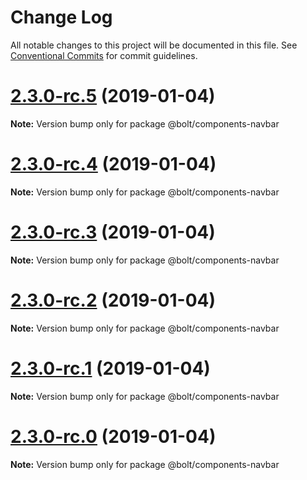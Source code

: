 # Change Log

All notable changes to this project will be documented in this file.
See [Conventional Commits](https://conventionalcommits.org) for commit guidelines.

# [2.3.0-rc.5](https://github.com/bolt-design-system/bolt/tree/master/packages/components/bolt-navbar/compare/v2.3.0-rc.4...v2.3.0-rc.5) (2019-01-04)

**Note:** Version bump only for package @bolt/components-navbar





# [2.3.0-rc.4](https://github.com/bolt-design-system/bolt/tree/master/packages/components/bolt-navbar/compare/v2.3.0-rc.3...v2.3.0-rc.4) (2019-01-04)

**Note:** Version bump only for package @bolt/components-navbar





# [2.3.0-rc.3](https://github.com/bolt-design-system/bolt/tree/master/packages/components/bolt-navbar/compare/v2.3.0-rc.2...v2.3.0-rc.3) (2019-01-04)

**Note:** Version bump only for package @bolt/components-navbar





# [2.3.0-rc.2](https://github.com/bolt-design-system/bolt/tree/master/packages/components/bolt-navbar/compare/v2.3.0-rc.1...v2.3.0-rc.2) (2019-01-04)

**Note:** Version bump only for package @bolt/components-navbar





# [2.3.0-rc.1](https://github.com/bolt-design-system/bolt/tree/master/packages/components/bolt-navbar/compare/vv2.3.0-rc.0...v2.3.0-rc.1) (2019-01-04)

**Note:** Version bump only for package @bolt/components-navbar





# [2.3.0-rc.0](https://github.com/bolt-design-system/bolt/tree/master/packages/components/bolt-navbar/compare/v2.2.1...v2.3.0-rc.0) (2019-01-04)

**Note:** Version bump only for package @bolt/components-navbar
